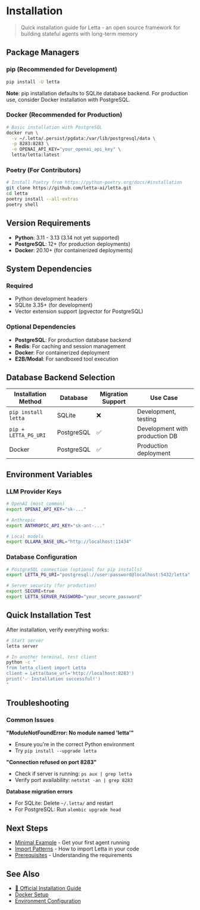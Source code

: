 # Installation

> Quick installation guide for Letta - an open source framework for building stateful agents with long-term memory

## Package Managers

### pip (Recommended for Development)
```bash
pip install -U letta
```

**Note**: pip installation defaults to SQLite database backend. For production use, consider Docker installation with PostgreSQL.

### Docker (Recommended for Production)
```bash
# Basic installation with PostgreSQL
docker run \
  -v ~/.letta/.persist/pgdata:/var/lib/postgresql/data \
  -p 8283:8283 \
  -e OPENAI_API_KEY="your_openai_api_key" \
  letta/letta:latest
```

### Poetry (For Contributors)
```bash
# Install Poetry from https://python-poetry.org/docs/#installation
git clone https://github.com/letta-ai/letta.git
cd letta
poetry install --all-extras
poetry shell
```

## Version Requirements

- **Python**: 3.11 - 3.13 (3.14 not yet supported)
- **PostgreSQL**: 12+ (for production deployments)
- **Docker**: 20.10+ (for containerized deployments)

## System Dependencies

### Required
- Python development headers
- SQLite 3.35+ (for development)
- Vector extension support (pgvector for PostgreSQL)

### Optional Dependencies
- **PostgreSQL**: For production database backend
- **Redis**: For caching and session management
- **Docker**: For containerized deployment
- **E2B/Modal**: For sandboxed tool execution

## Database Backend Selection

| Installation Method | Database | Migration Support | Use Case |
|---|---|---|---|
| `pip install letta` | SQLite | ❌ | Development, testing |
| `pip + LETTA_PG_URI` | PostgreSQL | ✅ | Development with production DB |
| Docker | PostgreSQL | ✅ | Production deployment |

## Environment Variables

### LLM Provider Keys
```bash
# OpenAI (most common)
export OPENAI_API_KEY="sk-..."

# Anthropic
export ANTHROPIC_API_KEY="sk-ant-..."

# Local models
export OLLAMA_BASE_URL="http://localhost:11434"
```

### Database Configuration
```bash
# PostgreSQL connection (optional for pip installs)
export LETTA_PG_URI="postgresql://user:password@localhost:5432/letta"

# Server security (for production)
export SECURE=true
export LETTA_SERVER_PASSWORD="your_secure_password"
```

## Quick Installation Test

After installation, verify everything works:

```bash
# Start server
letta server

# In another terminal, test client
python -c "
from letta_client import Letta
client = Letta(base_url='http://localhost:8283')
print('✅ Installation successful!')
"
```

## Troubleshooting

### Common Issues

**"ModuleNotFoundError: No module named 'letta'"**
- Ensure you're in the correct Python environment
- Try `pip install --upgrade letta`

**"Connection refused on port 8283"**
- Check if server is running: `ps aux | grep letta`
- Verify port availability: `netstat -an | grep 8283`

**Database migration errors**
- For SQLite: Delete `~/.letta/` and restart
- For PostgreSQL: Run `alembic upgrade head`

## Next Steps

- [Minimal Example](minimal-example.md) - Get your first agent running
- [Import Patterns](import-patterns.md) - How to import Letta in your code
- [Prerequisites](prerequisites.md) - Understanding the requirements

## See Also

- [🔗 Official Installation Guide](https://docs.letta.com/install)
- [Docker Setup](../04-integration/deployment.md)
- [Environment Configuration](../01-core-concepts/architecture-overview.md)